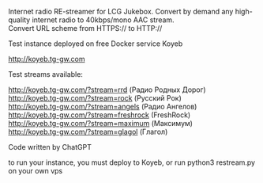 Internet radio RE-streamer for LCG Jukebox. Convert by demand any high-quality internet radio to 40kbps/mono AAC stream.  
Convert URL scheme from HTTPS:// to HTTP://

Test instance deployed on free Docker service Koyeb 

http://koyeb.tg-gw.com

Test streams available:

http://koyeb.tg-gw.com/?stream=rrd (Радио Родных Дорог)  
http://koyeb.tg-gw.com/?stream=rock (Русский Рок)  
http://koyeb.tg-gw.com/?stream=angels (Радио Ангелов)  
http://koyeb.tg-gw.com/?stream=freshrock (FreshRock)  
http://koyeb.tg-gw.com/?stream=maximum (Максимум)  
http://koyeb.tg-gw.com/?stream=glagol (Глагол)   


Code written by ChatGPT

to run your instance, you must deploy to Koyeb, or run 
python3 restream.py 
on your own vps
